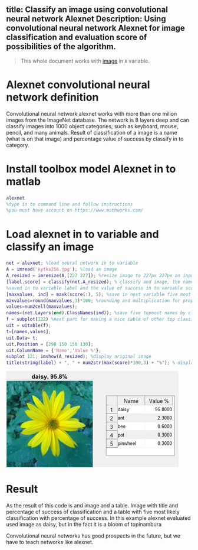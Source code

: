 title: Classify an image using convolutional neural network Alexnet
Description: Using convolutional neural network Alexnet for image classification and evaluation score of possibilities of the algorithm.
---
>This whole document works with [image](/zodoc/assets/img/kytka256.jpg) in `A` variable.

# Alexnet convolutional neural network definition
Convolutional neural network alexnet works with more than one milion images from the ImageNet database. The network is 8 layers deep and can classify images into 1000 object categories, such as keyboard, mouse, pencil, and many animals. 
Result of classification of a image is a name (what is on that image) and percentage value of success by classify in to category.


# Install toolbox model Alexnet in to matlab
```matlab
alexnet 
%type in to command line and follow instructions
%you must have account on https://www.mathworks.com/
```

# Load alexnet in to variable and classify an image
```matlab
net = alexnet; %load neural network in to variable
A = imread('kytka256.jpg'); %load an image
A_resized = imresize(A,[227 227]); %resize image to 227px 227px on input
[label,score] = classify(net,A_resized); % classify and image, the name its
%saved in to variable label and the value of success in to variable score
[maxvalues, ind] = maxk(score(:), 5); %save in next variable five most successed classification
maxvalues=round(maxvalues,3)*100; %rounding and multiplication for properly percentage
values=num2cell(maxvalues);
names=(net.Layers(end).ClassNames(ind)); %save five topmost names by classification
f = subplot(122) %next part for making a nice table of other top classifications
uit = uitable(f);
t=[names,values];
uit.Data= t;
uit.Position = [290 150 150 130]; 
uit.ColumnName = {'Name','Value %'};
subplot 121; imshow(A_resized); %display original image 
title(string(label) + ", " + num2str(max(score)*100,3) + "%"); % display name and percentage
```
![](../media/2018-11-15-0-0-0.jpg)

# Result
As the result of this code is and image and a table. Image with title and percentage of success of classification and a table with five most likely classification with percentage of success.
In this example alexnet evaluated used image as daisy, but in the fact it is a bloom of topinambura

Convolutional neural networks has good prospects in the future, but we have to teach networks like alexnet.

